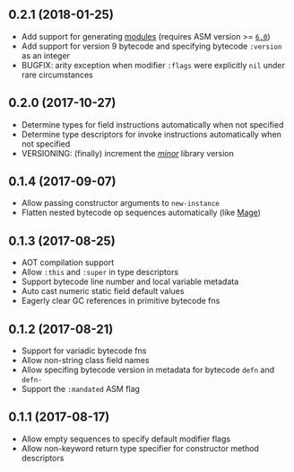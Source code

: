 ## 0.2.1 (2018-01-25)

* Add support for generating [modules][jigsaw] (requires ASM version >= [`6.0`][asm])
* Add support for version 9 bytecode and specifying bytecode `:version` as an integer
* BUGFIX: arity exception when modifier `:flags` were explicitly `nil` under rare circumstances

## 0.2.0 (2017-10-27)

* Determine types for field instructions automatically when not specified
* Determine type descriptors for invoke instructions automatically when not specified
* VERSIONING: (finally) increment the [*minor*][semver] library version

## 0.1.4 (2017-09-07)

* Allow passing constructor arguments to `new-instance`
* Flatten nested bytecode op sequences automatically (like [Mage][mage])

## 0.1.3 (2017-08-25)

* AOT compilation support
* Allow `:this` and `:super` in type descriptors
* Support bytecode line number and local variable metadata
* Auto cast numeric static field default values
* Eagerly clear GC references in primitive bytecode fns

## 0.1.2 (2017-08-21)

* Support for variadic bytecode fns
* Allow non-string class field names
* Allow specifing bytecode version in metadata for bytecode `defn` and `defn-`
* Support the `:mandated` ASM flag

## 0.1.1 (2017-08-17)

* Allow empty sequences to specify default modifier flags
* Allow non-keyword return type specifier for constructor method descriptors



[asm]:     http://asm.ow2.org/history.html
[jigsaw]:  http://openjdk.java.net/projects/jigsaw/
[mage]:    https://github.com/nasser/mage
[semver]:  http://semver.org/

